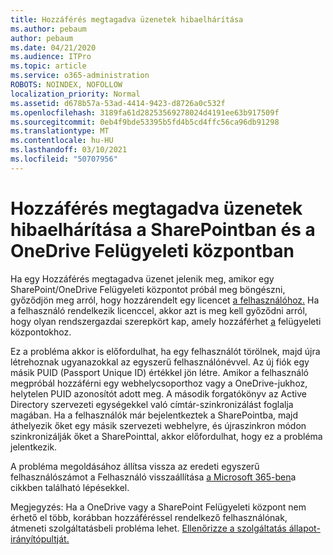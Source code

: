 ```yaml
---
title: Hozzáférés megtagadva üzenetek hibaelhárítása
ms.author: pebaum
author: pebaum
ms.date: 04/21/2020
ms.audience: ITPro
ms.topic: article
ms.service: o365-administration
ROBOTS: NOINDEX, NOFOLLOW
localization_priority: Normal
ms.assetid: d678b57a-53ad-4414-9423-d8726a0c532f
ms.openlocfilehash: 3189fa61d28253569278024d4191ee63b917509f
ms.sourcegitcommit: 0eb4f9bde53395b5fd4b5cd4ffc56ca96db91298
ms.translationtype: MT
ms.contentlocale: hu-HU
ms.lasthandoff: 03/10/2021
ms.locfileid: "50707956"
---
```

# <a name="troubleshoot-access-denied-messages-in-sharepointonedrive-admin-center"></a>Hozzáférés megtagadva üzenetek hibaelhárítása a SharePointban és a OneDrive Felügyeleti központban

Ha egy Hozzáférés megtagadva üzenet jelenik meg, amikor egy SharePoint/OneDrive Felügyeleti központot próbál meg böngészni, győződjön meg arról, hogy hozzárendelt egy licencet [a felhasználóhoz.](https://docs.microsoft.com/microsoft-365/admin/add-users/add-users) Ha a felhasználó rendelkezik licenccel, akkor azt is meg kell győződni arról, hogy olyan rendszergazdai szerepkört kap, amely hozzáférhet [a](https://docs.microsoft.com/microsoft-365/admin/add-users/about-admin-roles) felügyeleti központokhoz.

Ez a probléma akkor is előfordulhat, ha egy felhasználót törölnek, majd újra létrehoznak ugyanazokkal az egyszerű felhasználónévvel. Az új fiók egy másik PUID (Passport Unique ID) értékkel jön létre. Amikor a felhasználó megpróbál hozzáférni egy webhelycsoporthoz vagy a OneDrive-jukhoz, helytelen PUID azonosítót adott meg. A második forgatókönyv az Active Directory szervezeti egységekkel való címtár-szinkronizálást foglalja magában. Ha a felhasználók már bejelentkeztek a SharePointba, majd áthelyezik őket egy másik szervezeti webhelyre, és újraszinkron módon szinkronizálják őket a SharePointtal, akkor előfordulhat, hogy ez a probléma jelentkezik.

A probléma megoldásához állítsa vissza az eredeti egyszerű felhasználószámot a Felhasználó visszaállítása [a Microsoft 365-ben](https://docs.microsoft.com/microsoft-365/admin/add-users/restore-user)a cikkben található lépésekkel.

Megjegyzés: Ha a OneDrive vagy a SharePoint Felügyeleti központ nem érhető el több, korábban hozzáféréssel rendelkező felhasználónak, átmeneti szolgáltatásbeli probléma lehet.  [Ellenőrizze a szolgáltatás állapot-irányítópultját.](https://portal.office.com/adminportal/home#/servicehealth)


